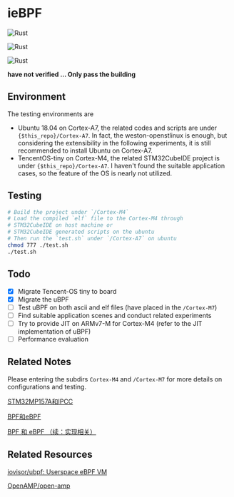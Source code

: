 # ieBPF

![Rust](https://img.shields.io/badge/language-C-orange.svg)

![Rust](https://img.shields.io/badge/IoT-eBPF-blue.svg)

![Rust](https://img.shields.io/badge/board-STM32MP157A-yellow.svg)

**have not verified ... Only pass the building**

## Environment

The testing environments are

- Ubuntu 18.04 on Cortex-A7, the related codes and scripts are under `{$this_repo}/Cortex-A7`.  In fact, the weston-openstlinux is enough, but considering the extensibility in the following experiments, it is still recommended to install Ubuntu on Cortex-A7.
- TencentOS-tiny on Cortex-M4, the related STM32CubeIDE project is under `{$this_repo}/Cortex-A7`. I haven't found the suitable application cases, so the feature of the OS is nearly not utilized. 

## Testing

```bash
# Build the project under `/Cortex-M4`
# Load the compiled `elf` file to the Cortex-M4 through 
# STM32CubeIDE on host machine or 
# STM32CubeIDE generated scripts on the ubuntu
# Then run the `test.sh` under `/Cortex-A7` on ubuntu 
chmod 777 ./test.sh
./test.sh
```

## Todo
- [x] Migrate Tencent-OS tiny to board 
- [x] Migrate the uBPF  
- [ ] Test uBPF on both ascii and elf files (have placed in the `/Cortex-M7`)
- [ ] Find suitable application scenes and conduct related experiments
- [ ] Try to provide  JIT on ARMv7-M for Cortex-M4 (refer to the JIT implementation of uBPF)
- [ ] Performance evaluation 

## Related Notes
Please entering the subdirs `Cortex-M4` and  `/Cortex-M7` for more details on configurations and testing.

[STM32MP157A和IPCC](https://forsworns.github.io/zh/blogs/20210223/)

[BPF和eBPF](https://forsworns.github.io/zh/blogs/20210311/)

[BPF 和 eBPF （续：实现相关）](https://forsworns.github.io/zh/blogs/20210329/)

## Related Resources

[iovisor/ubpf: Userspace eBPF VM ](https://github.com/iovisor/ubpf)

[OpenAMP/open-amp](https://github.com/OpenAMP/open-amp)

